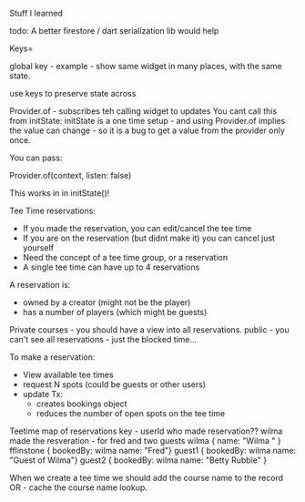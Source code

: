 Stuff I learned


todo: A better firestore / dart serialization lib would help



Keys= 

global key - example - show same widget in many places, with the same state. 

use keys to preserve state across 

Provider.of - subscribes teh calling widget to updates
You cant call this from initState: initState is a one time setup - and 
using Provider.of implies the value can change - so it is a bug to 
get a value from the provider only once. 

You can pass:

Provider.of<MyService>(context, listen: false)

This works in in initState()!

Tee Time reservations:

- If you made the reservation, you can edit/cancel the tee time
- If you are on the reservation (but didnt make it) you can cancel just yourself
- Need the concept of a tee time group, or a reservation
- A single tee time can have up to 4 reservations

A reservation is:
- owned by a creator (might not be the player)
- has a number of players (which might be guests)

Private courses - you should have a view into all reservations.
public - you can't see all reservations - just the blocked time...

To make a reservation:
- View available tee times
- request N spots (could be guests or other users)
- update Tx:
  - creates bookings object
  - reduces the number of open spots on the tee time
  
  
Teetime map of reservations
key - userId who made reservation??
wilma made the resveration - for fred and two guests
wilma { name: "Wilma " }
fflinstone { bookedBy: wilma  name: "Fred"}
guest1 { bookedBy: wilma name: "Guest of Wilma"}
guest2 { bookedBy:  wilma name: "Betty Rubble" }




When we create a tee time we should add the course name to the record
OR - cache the course name lookup.
